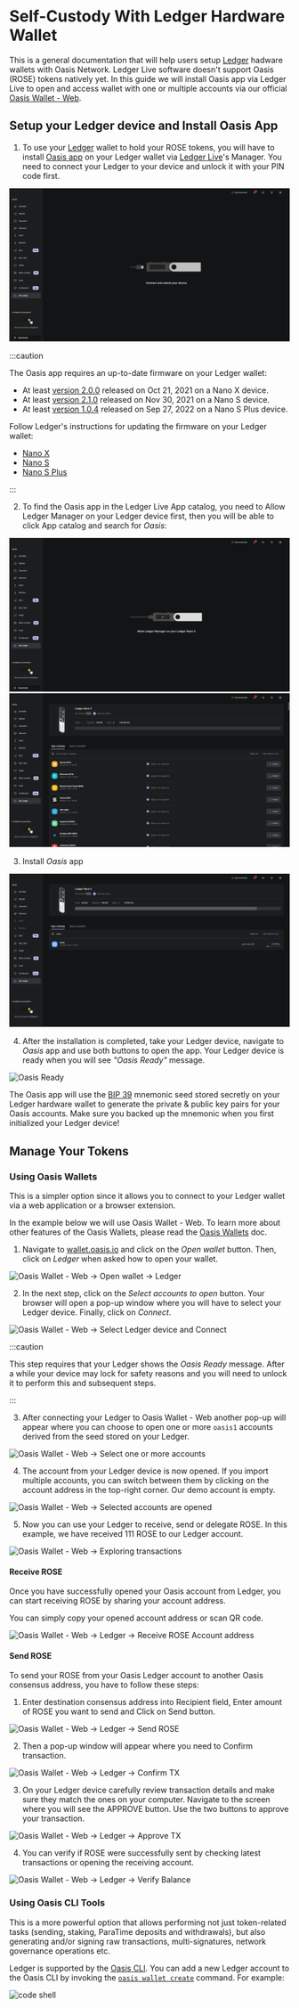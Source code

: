 # Self-Custody With Ledger Hardware Wallet

This is a general documentation that will help users setup [Ledger] hadware
wallets with Oasis Network. Ledger Live software doesn't support Oasis (ROSE)
tokens natively yet. In this guide we will install Oasis app via Ledger Live to
open and access wallet with one or multiple accounts via our official
[Oasis Wallet - Web][wallet.oasis.io].

## Setup your Ledger device and Install Oasis App

1. To use your [Ledger] wallet to hold your ROSE tokens, you will have to
install [Oasis app] on your Ledger wallet via [Ledger Live]'s Manager. You need
to connect your Ledger to your device and unlock it with your PIN code first.

![Unlock ledger](../../images/wallet/ledger/live_unlock_ledger.png)

:::caution

The Oasis app requires an up-to-date firmware on your Ledger wallet:

* At least [version 2.0.0] released on Oct 21, 2021 on a Nano X device.
* At least [version 2.1.0] released on Nov 30, 2021 on a Nano S device.
* At least [version 1.0.4] released on Sep 27, 2022 on a Nano S Plus device.

Follow Ledger's instructions for updating the firmware on your Ledger wallet:

* [Nano X]
* [Nano S]
* [Nano S Plus]

:::

2. To find the Oasis app in the Ledger Live App catalog, you need to Allow
Ledger Manager on your Ledger device first, then you will be able to click App
catalog and search for _Oasis_:

![Allow Ledger Manager](../../images/wallet/ledger/live_allow_ledger_manager.png)
![Search app in catalog..](../../images/wallet/ledger/live_search_apps.png)


3. Install _Oasis_ app

![Install Oasis app](../../images/wallet/ledger/live_search_results_oasis_install.png)

4. After the installation is completed, take your Ledger device, navigate to _Oasis_
app and use both buttons to open the app. Your Ledger device is ready
when you will see _"Oasis Ready"_ message.

![Oasis Ready](../../images/wallet/ledger/ledger_oasis_ready.jpg)

The Oasis app will use the [BIP 39] mnemonic seed stored secretly on your
Ledger hardware wallet to generate the private & public key pairs for your
Oasis accounts. Make sure you backed up the mnemonic when you first initialized
your Ledger device!

## Manage Your Tokens

### Using Oasis Wallets

This is a simpler option since it allows you to connect to your Ledger wallet
via a web application or a browser extension.

In the example below we will use Oasis Wallet - Web. To learn more about other
features of the Oasis Wallets, please read the [Oasis Wallets] doc.

1. Navigate to [wallet.oasis.io] and click on the _Open wallet_ button.
Then, click on _Ledger_ when asked how to open your wallet.

![Oasis Wallet - Web -> Open wallet -> Ledger](../../images/wallet/ledger/wallet_web_open_ledger.png)

2. In the next step, click on the _Select accounts to open_ button. Your
browser will open a pop-up window where you will have to select your Ledger
device. Finally, click on _Connect_.

![Oasis Wallet - Web -> Select Ledger device and Connect](../../images/wallet/ledger/wallet_web_select_ledger_device_connect.png)

:::caution

This step requires that your Ledger shows the _Oasis Ready_ message. After a
while your device may lock for safety reasons and you will need to unlock it to
perform this and subsequent steps.

:::

3. After connecting your Ledger to Oasis Wallet - Web another pop-up will appear
where you can choose to open one or more `oasis1` accounts derived from the seed
stored on your Ledger.

![Oasis Wallet - Web -> Select one or more accounts](../../images/wallet/ledger/wallet_web_select_accounts_to_open.png)

4. The account from your Ledger device is now opened. If you import multiple
accounts, you can switch between them by clicking on the account address in
the top-right corner.
Our demo account is empty.

![Oasis Wallet - Web -> Selected accounts are opened](../../images/wallet/ledger/wallet_web_open_ledger_account.png)

5. Now you can use your Ledger to receive, send or delegate ROSE.
In this example, we have received 111 ROSE to our Ledger account.

![Oasis Wallet - Web -> Exploring transactions](../../images/wallet/ledger/wallet_web_received_rose_on_ledger_account.png)

#### Receive ROSE

Once you have successfully opened your Oasis account from Ledger, 
you can start receiving ROSE by sharing your account address.

You can simply copy your opened account address or scan QR code.

![Oasis Wallet - Web -> Ledger -> Receive ROSE Account address](../../images/wallet/ledger/wallet_web_account_address.png)

#### Send ROSE

To send your ROSE from your Oasis Ledger account to another Oasis consensus 
address, you have to follow these steps:

1. Enter destination consensus address into Recipient field, Enter amount
of ROSE you want to send and Click on Send button.

![Oasis Wallet - Web -> Ledger -> Send ROSE](../../images/wallet/ledger/wallet_web_send_rose.png)

2. Then a pop-up window will appear where you need to Confirm transaction.

![Oasis Wallet - Web -> Ledger -> Confirm TX](../../images/wallet/ledger/wallet_web_send_confirm_tx.png)

3. On your Ledger device carefully review transaction details and make sure they
match the ones on your computer. Navigate to the screen where you will see the
APPROVE button. Use the two buttons to approve your transaction.

![Oasis Wallet - Web -> Ledger -> Approve TX](../../images/wallet/ledger/wallet_web_send_confirm_tx_ledger.jpg)

4. You can verify if ROSE were successfully sent by checking latest transactions
or opening the receiving account.

![Oasis Wallet - Web -> Ledger -> Verify Balance](../../images/wallet/ledger/wallet_web_send_verify_balance.png)


### Using Oasis CLI Tools

This is a more powerful option that allows performing not just token-related
tasks (sending, staking, ParaTime deposits and withdrawals), but also generating
and/or signing raw transactions, multi-signatures, network governance
operations etc.

Ledger is supported by the [Oasis CLI]. You can add a new Ledger account to the
Oasis CLI by invoking the [`oasis wallet create`] command. For example:

![code shell](../../../../external/cli/examples/wallet/create-ledger.in.static)

[Ledger]: https://www.ledger.com
[Oasis app]: https://github.com/Zondax/ledger-oasis
[Ledger Live]: https://www.ledger.com/ledger-live/
[wallet.oasis.io]: https://wallet.oasis.io
[version 2.0.0]: https://support.ledger.com/hc/en-us/articles/360014980580-Ledger-Nano-X-firmware-release-notes
[version 2.1.0]: https://support.ledger.com/hc/en-us/articles/360010446000-Ledger-Nano-S-firmware-release-notes
[version 1.0.4]: https://support.ledger.com/hc/en-us/articles/4494540771997-Ledger-Nano-S-Plus-Firmware-Release-Notes
[Nano X]: https://support.ledger.com/hc/en-us/articles/360013349800
[Nano S]: https://support.ledger.com/hc/en-us/articles/360002731113-Update-Ledger-Nano-S-firmware
[Nano S Plus]: https://support.ledger.com/hc/en-us/articles/4445777839901-Update-Ledger-Nano-S-Plus-firmware
[BIP 39]: https://github.com/bitcoin/bips/blob/master/bip-0039.mediawiki
[Oasis Wallets]: ../oasis-wallets/README.mdx
[Oasis CLI]: ../cli/README.md
[`oasis wallet create`]: ../cli/wallet.md#create

